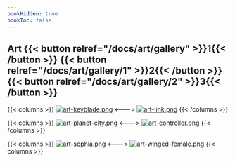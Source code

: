 ```yaml
---
bookHidden: true
bookToc: false
---
```

## Art {{< button relref="/docs/art/gallery" >}}1{{< /button >}} {{< button relref="/docs/art/gallery/1" >}}2{{< /button >}} {{< button relref="/docs/art/gallery/2" >}}3{{< /button >}}

{{< columns >}}
[![art-keyblade.png](https://i.postimg.cc/mLW68wfC/art-keyblade.png)](/keyblade/)
<--->
[![art-link.png](https://i.postimg.cc/mTqnF4md/art-link.png)](/scythe/)
{{< /columns >}}

{{< columns >}}
[![art-planet-city.png](https://i.postimg.cc/q41S4yyH/art-planet-city.png)](/blood_moon/)
<--->
[![art-controller.png](https://i.postimg.cc/XVCzfPhn/art-controller.png)](/controller/)
{{< /columns >}}

{{< columns >}}
[![art-sophia.png](https://i.postimg.cc/6WVbSvtS/art-sophia.png)](/sophia/)
<--->
[![art-winged-female.png](https://i.postimg.cc/nnM5zrGj/art-winged-female.png)](/winged_female/)
{{< columns >}}
